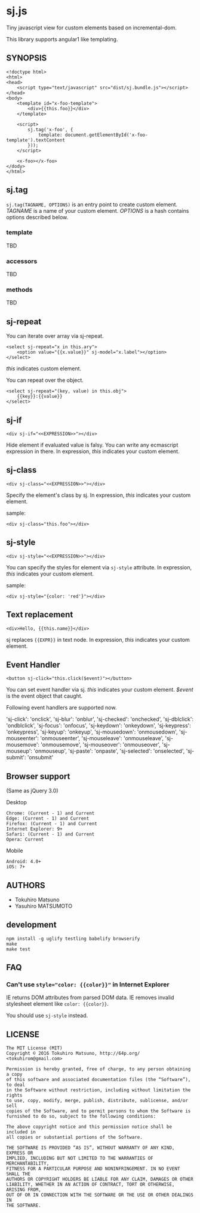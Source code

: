 # sj.js

Tiny javascript view for custom elements based on incremental-dom.

This library supports angular1 like templating.

## SYNOPSIS

    <!doctype html>
    <html>
    <head>
        <script type="text/javascript" src="dist/sj.bundle.js"></script>
    </head>
    <body>
        <template id="x-foo-template">
            <div>{{this.foo}}</div>
        </template>

        <script>
            sj.tag('x-foo', {
                template: document.getElementById('x-foo-template').textContent
            }));
        </script>

        <x-foo></x-foo>
    </dody>
    </html>

## sj.tag

`sj.tag(TAGNAME, OPTIONS)` is an entry point to create custom element.
_TAGNAME_ is a name of your custom element.
_OPTIONS_ is a hash contains options described below.

### template

TBD

### accessors

TBD

### methods

TBD

## sj-repeat

You can iterate over array via sj-repeat.

    <select sj-repeat="x in this.ary">
        <option value="{{x.value}}" sj-model="x.label"></option>
    </select>

_this_ indicates custom element.

You can repeat over the object.

    <select sj-repeat="(key, value) in this.obj">
        {{key}}:{{value}}
    </select>

## sj-if

    <div sj-if="<<EXPRESSION>>"></div>

Hide element if evaluated value is falsy. You can write any ecmascript expression in there.
In expression, _this_ indicates your custom element.

## sj-class

    <div sj-class="<<EXPRESSION>>"></div>

Specify the element's class by sj.
In expression, _this_ indicates your custom element.

sample:

    <div sj-class="this.foo"></div>

## sj-style

    <div sj-style="<<EXPRESSION>>"></div>

You can specify the styles for element via `sj-style` attribute.
In expression, _this_ indicates your custom element.

sample:

    <div sj-style="{color: 'red'}"></div>

## Text replacement

    <div>Hello, {{this.name}}</div>

sj replaces `{{EXPR}}` in text node. In expression, _this_ indicates your custom element.

## Event Handler

    <button sj-click="this.click($event)"></button>

You can set event handler via sj.
_this_ indicates your custom element. _$event_ is the event object that caught.

Following event handlers are supported now.

  'sj-click': 'onclick',
  'sj-blur': 'onblur',
  'sj-checked': 'onchecked',
  'sj-dblclick': 'ondblclick',
  'sj-focus': 'onfocus',
  'sj-keydown': 'onkeydown',
  'sj-keypress': 'onkeypress',
  'sj-keyup': 'onkeyup',
  'sj-mousedown': 'onmousedown',
  'sj-mouseenter': 'onmouseenter',
  'sj-mouseleave': 'onmouseleave',
  'sj-mousemove': 'onmousemove',
  'sj-mouseover': 'onmouseover',
  'sj-mouseup': 'onmouseup',
  'sj-paste': 'onpaste',
  'sj-selected': 'onselected',
  'sj-submit': 'onsubmit'

## Browser support

(Same as jQuery 3.0)

Desktop

    Chrome: (Current - 1) and Current
    Edge: (Current - 1) and Current
    Firefox: (Current - 1) and Current
    Internet Explorer: 9+
    Safari: (Current - 1) and Current
    Opera: Current

Mobile

    Android: 4.0+
    iOS: 7+

## AUTHORS

 * Tokuhiro Matsuno
 * Yasuhiro MATSUMOTO

## development

    npm install -g uglify testling babelify browserify
    make
    make test

## FAQ

### Can't use `style="color: {{color}}"` in Internet Explorer

IE returns DOM attributes from parsed DOM data.
IE removes invalid stylesheet element like `color: {{color}}`.

You should use `sj-style` instead.

## LICENSE

    The MIT License (MIT)
    Copyright © 2016 Tokuhiro Matsuno, http://64p.org/ <tokuhirom@gmail.com>

    Permission is hereby granted, free of charge, to any person obtaining a copy
    of this software and associated documentation files (the “Software”), to deal
    in the Software without restriction, including without limitation the rights
    to use, copy, modify, merge, publish, distribute, sublicense, and/or sell
    copies of the Software, and to permit persons to whom the Software is
    furnished to do so, subject to the following conditions:

    The above copyright notice and this permission notice shall be included in
    all copies or substantial portions of the Software.

    THE SOFTWARE IS PROVIDED “AS IS”, WITHOUT WARRANTY OF ANY KIND, EXPRESS OR
    IMPLIED, INCLUDING BUT NOT LIMITED TO THE WARRANTIES OF MERCHANTABILITY,
    FITNESS FOR A PARTICULAR PURPOSE AND NONINFRINGEMENT. IN NO EVENT SHALL THE
    AUTHORS OR COPYRIGHT HOLDERS BE LIABLE FOR ANY CLAIM, DAMAGES OR OTHER
    LIABILITY, WHETHER IN AN ACTION OF CONTRACT, TORT OR OTHERWISE, ARISING FROM,
    OUT OF OR IN CONNECTION WITH THE SOFTWARE OR THE USE OR OTHER DEALINGS IN
    THE SOFTWARE.

